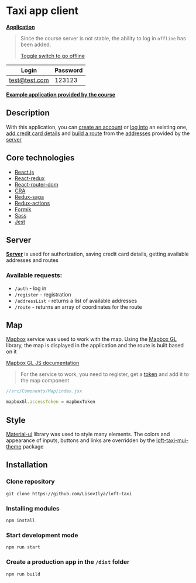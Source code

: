 # Taxi app client

**[Application](https://lisovilya.github.io/loft-taxi/dist/)**

> Since the course server is not stable, the ability to log in `offline` has been added.
> 
> [Toggle switch to go offline](/src/images/offlineFeatureA.png)

| Login | Password |
| ----- | -------- |
| test@test.com | 123123 |

[**Example application provided by the course**](https://boring-mcclintock-9267da.netlify.com/)

## Description

With this application, you can [create an account](/src/images/registrationPage.jpg) or [log into](/src/images/authPage.jpg) an existing one, [add credit card details](/src/images/profilePage.jpg) and [build a route](/src/images/routePage.jpg) from the [addresses](/src/images/addressesPage.jpg) provided by the [server](https://loft-taxi.glitch.me/)


## Core technologies

- [React.js](https://reactjs.org/docs/getting-started.html)
- [React-redux](https://react-redux.js.org/)
- [React-router-dom](https://reactrouter.com/en/main)
- [CRA](https://create-react-app.dev/)
- [Redux-saga](https://redux-saga.js.org/)
- [Redux-actions](https://redux-actions.js.org/api/createaction)
- [Formik](https://formik.org/)
- [Sass](https://sass-lang.com/)
- [Jest](https://jestjs.io/)

## Server

**[Server](https://loft-taxi.glitch.me/)**
is used for authorization, saving credit card details, getting available addresses and routes

### Available requests: 
- `/auth` - log in
- `/register` - registration
- `/addressList` - returns a list of available addresses
- `/route` - returns an array of coordinates for the route

## Map

[Mapbox](https://www.mapbox.com/) service was used to work with the map. Using the [Mapbox GL](https://www.mapbox.com/mapbox-gljs) library, the map is displayed in the application and the route is built based on it

[Mapbox GL JS documentation](https://docs.mapbox.com/mapbox-gl-js/api/)

> For the service to work, you need to register, get a [token](https://docs.mapbox.com/help/getting-started/access-tokens/) and add it to the map component

```js
//src/Comonents/Map/index.jsx

mapboxGl.accessToken = mapboxToken
```

## Style

[Material-ui](https://mui.com/) library was used to style many elements. The colors and appearance of inputs, buttons and links are overridden by the [loft-taxi-mui-theme](https://github.com/satansdeer/loft-taxi-mui-theme) package

## Installation

### Clone repository
```
git clone https://github.com/LisovIlya/loft-taxi
```

### Installing modules
```
npm install
```

### Start development mode
```
npm run start
```

### Create a production app in the `/dist` folder

```
npm run build
```